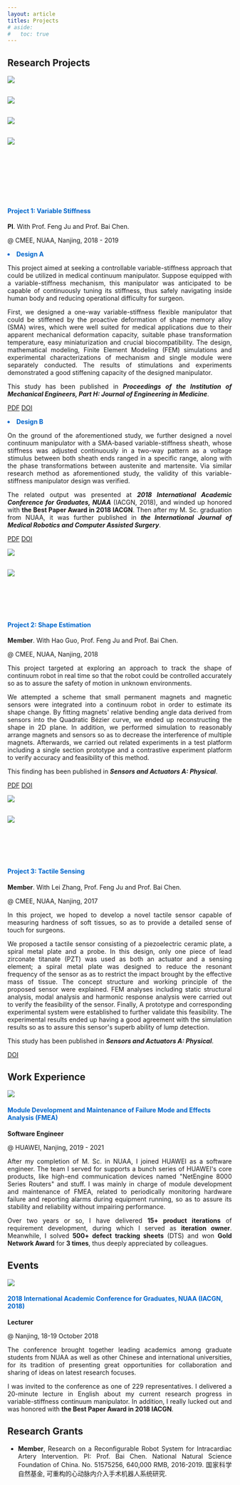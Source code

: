 ```yaml
---
layout: article
titles: Projects
# aside:
#   toc: true
---
```


## Research Projects
<div class="item">
  <div class="item__image">
    <img class="image image--xl shadow" src="/assets/projects/research experience- variable-stiffness manipulator.png" style="margin-bottom: 30px;"/><br>
    <img class="image image--xl shadow" src="/assets/projects/research experience- one-way  variable-stiffness mechanism.png" style="margin-bottom: 30px;"/><br>
    <img class="image image--xl shadow" src="/assets/projects/research experience- lab visitation.png" style="margin-bottom: 30px;"/><br>
    <img class="image image--xl shadow" src="/assets/projects/research experience- two-way variable-stiffness method.png" style="margin-bottom: 120px;"/>
  </div>
  <div class="item__content">
    <div class="item__header">
      <h4 style="color:#0066CC">Project 1: Variable Stiffness</h4>
    </div>
    <div class="item__description">
      <p><b>PI</b>. With Prof. Feng Ju and Prof. Bai Chen. </p>
      <p>@ CMEE, NUAA, Nanjing, 2018 - 2019</p>
      <p><li style="color:#0066CC"><b>Design A</b></li></p>
      <p style ="text-align:justify;">This project aimed at seeking a controllable variable-stiffness approach that could be utilized in medical continuum manipulator. Suppose equipped with a variable-stiffness mechanism, this manipulator was anticipated to be capable of continuously tuning its stiffness, thus safely navigating inside human body and reducing operational difficulty for surgeon.</p>
      <p style ="text-align:justify;">First, we designed a one-way variable-stiffness flexible manipulator that could be stiffened by the proactive deformation of shape memory alloy (SMA) wires, which were well suited for medical applications due to their apparent mechanical deformation capacity, suitable phase transformation temperature, easy miniaturization and crucial biocompatibility. The design, mathematical modeling, Finite Element Modeling (FEM) simulations and experimental characterizations of mechanism and single module were separately conducted. The results of stimulations and experiments demonstrated a good stiffening capacity of the designed manipulator.</p>
      <p style ="text-align:justify;">This study has been published in <b><i>Proceedings of the Institution of Mechanical Engineers, Part H: Journal of Engineering in Medicine</i></b>.</p>
      <p>
        <a class="button button--secondary button--pill" href="https://www.researchgate.net/publication/327967109_A_novel_variable-stiffness_flexible_manipulator_actuated_by_shape_memory_alloy_for_minimally_invasive_surgery" target="_blank" rel="noopener noreferrer">PDF</a>
        <a class="button button--secondary button--pill" href="https://journals.sagepub.com/doi/full/10.1177/0954411918802922" target="_blank" rel="noopener noreferrer">DOI</a>
      </p>
      <p><li style="color:#0066CC"><b>Design B</b></li></p>
      <p style ="text-align:justify;">On the ground of the aforementioned study, we further designed a novel continuum manipulator with a SMA-based variable-stiffness sheath, whose stiffness was adjusted continuously in a two-way pattern as a voltage stimulus between both sheath ends ranged in a specific range, along with the phase transformations between austenite and martensite. Via similar research method as aforementioned study, the validity of this variable-stiffness manipulator design was verified.</p>
      <p style ="text-align:justify;">The related output was presented at <b><i>2018 International Academic Conference for Graduates, NUAA</i></b> (IACGN, 2018), and winded up honored with <b>the Best Paper Award in 2018 IACGN</b>. Then after my M. Sc. graduation from NUAA, it was further published in <b><i>the International Journal of Medical Robotics and Computer Assisted Surgery</i></b>.</p>
      <p>
        <a class="button button--secondary button--pill" href="https://www.researchgate.net/publication/338682676_A_variable-stiffness_continuum_manipulators_by_a_SMA-based_sheath_in_minimally_invasive_surgery" target="_blank" rel="noopener noreferrer">PDF</a>
        <a class="button button--secondary button--pill" href="https://onlinelibrary.wiley.com/doi/pdf/10.1002/rcs.2081" target="_blank" rel="noopener noreferrer">DOI</a>
      </p>
    </div>
  </div>
</div>
<div class="item">
  <div class="item__image">
    <img class="image image--xl shadow" src="/assets/projects/research experience- concept design of shape estimation-1.png"  style="margin-bottom: 30px;"/><br>
    <img class="image image--xl shadow" src="/assets/projects/research experience- concept design of shape estimation-2.png" style="margin-bottom: 80px;"/>
  </div>
  <div class="item__content">
    <div class="item__header">
      <h4 style="color:#0066CC">Project 2: Shape Estimation</h4>
    </div>
    <div class="item__description">
      <p><b>Member</b>. With Hao Guo, Prof. Feng Ju and Prof. Bai Chen. </p>
      <p>@ CMEE, NUAA, Nanjing, 2018</p>
      <p style ="text-align:justify;">This project targeted at exploring an approach to track the shape of continuum robot in real time so that the robot could be controlled accurately so as to assure the safety of motion in unknown environments.</p>
      <p style ="text-align:justify;">We attempted a scheme that small permanent magnets and magnetic sensors were integrated into a continuum robot in order to estimate its shape change. By fitting magnets' relative bending angle data derived from sensors into the Quadratic Bézier curve, we ended up reconstructing the shape in 2D plane. In addition, we performed simulation to reasonably arrange magnets and sensors so as to decrease the interference of multiple magnets. Afterwards, we carried out related experiments in a test platform including a single section prototype and a contrastive experiment platform to verify accuracy and feasibility of this method.</p>
      <p>This finding has been published in <b><i>Sensors and Actuators A: Physical</i></b>.</p>
      <p>
        <a class="button button--secondary button--pill" href="https://www.researchgate.net/publication/329054147_Continuum_Robot_Shape_Estimation_Using_Permanent_Magnets_and_Magnetic_Sensors" target="_blank" rel="noopener noreferrer">PDF</a>
        <a class="button button--secondary button--pill" href="https://doi.org/10.1016/j.sna.2018.11.030" target="_blank" rel="noopener noreferrer">DOI</a>
      </p>
    </div>
  </div>
</div>
<div class="item">
  <div class="item__image">
    <img class="image image--xl shadow" src="/assets/projects/research experience- design of tactile sensor.png"  style="margin-bottom: 30px;"/><br>
    <img class="image image--xl shadow" src="/assets/projects/research experience- tactile sensor experiment platform.png" style="margin-bottom: 80px;"/>
  </div>
  <div class="item__content">
    <div class="item__header">
      <h4  style="color:#0066CC">Project 3: Tactile Sensing</h4>
    </div>
    <div class="item__description">
      <p><b>Member</b>. With Lei Zhang, Prof. Feng Ju and Prof. Bai Chen. </p>
      <p>@ CMEE, NUAA, Nanjing, 2017</p>
      <p style ="text-align:justify;">In this project, we hoped to develop a novel tactile sensor capable of measuring hardness of soft tissues, so as to provide a detailed sense of touch for surgeons.</p>
      <p style ="text-align:justify;">We proposed a tactile sensor consisting of a piezoelectric ceramic plate, a spiral metal plate and a probe. In this design, only one piece of lead zirconate titanate (PZT) was used as both an actuator and a sensing element; a spiral metal plate was designed to reduce the resonant frequency of the sensor as as to restrict the impact brought by the effective mass of tissue. The concept structure and working principle of the proposed sensor were explained. FEM analyses including static structural analysis, modal analysis and harmonic response analysis were carried out to verify the feasibility of the sensor. Finally, A prototype and corresponding experimental system were established to further validate this feasibility. The experimental results ended up having a good agreement with the simulation results so as to assure this sensor's superb ability of lump detection.</p>
      <p style ="text-align:justify;">This study has been published in <b><i>Sensors and Actuators A: Physical</i></b>.</p>
      <p>
        <a class="button button--secondary button--pill" href="https://doi.org/10.1016/j.sna.2017.09.012" target="_blank" rel="noopener noreferrer">DOI</a>
      </p>
    </div>
  </div>
</div>

## Work Experience
<div class="item">
  <div class="item__image">
    <img class="image image--xl shadow" src="/assets/projects/work experience- NE8000 series.png"/>
  </div>
  <div class="item__content">
    <div class="item__header">
      <h4 style="color:#0066CC">Module Development and Maintenance of Failure Mode and Effects Analysis (FMEA)</h4>
    </div>
    <div class="item__description">
      <p><b>Software Engineer</b></p>
      <p>@ HUAWEI, Nanjing, 2019 - 2021</p>
      <p style ="text-align:justify;">After my completion of M. Sc. in NUAA, I joined HUAWEI as a software engineer. The team I served for supports a bunch series of HUAWEI's core products, like high-end communication devices named "NetEngine 8000 Series Routers" and stuff. I was mainly in charge of module development and maintenance of FMEA, related to periodically monitoring hardware failure and reporting alarms during equipment running, so as to assure its stability and reliability without impairing performance.</p>
      <p style ="text-align:justify;">Over two years or so, I have delivered <b>15+ product iterations</b> of requirement development, during which I served as <b>iteration owner</b>. Meanwhile, I solved <b>500+ defect tracking sheets</b> (DTS) and won <b>Gold Network Award</b> for <b>3 times</b>, thus deeply appreciated by colleagues.</p>
    </div>
  </div>
</div>

## Events
<div class="item">
  <div class="item__image">
    <img class="image image--xl shadow" src="/assets/projects/events-IACGN 2018.png"/>
  </div>
  <div class="item__content">
    <div class="item__header">
      <h4 style="color:#0066CC">2018 International Academic Conference for Graduates, NUAA (IACGN, 2018)</h4>
    </div>
    <div class="item__description">
      <p><b>Lecturer</b></p>
      <p>@ Nanjing, 18-19 October 2018</p>
      <p style ="text-align:justify;">The conference brought together leading academics among graduate students from NUAA as well as other Chinese and international universities, for its tradition of presenting great opportunities for collaboration and sharing of ideas on latest research focuses. </p>
      <p style ="text-align:justify;">I was invited to the conference as one of 229 representatives. I delivered a 20-minute lecture in English about my current research progress in variable-stiffness continuum manipulator. In addition, I really lucked out and was honored with <b>the Best Paper Award in 2018 IACGN</b>.</p>
    </div>
  </div>
</div>

## Research Grants
- <p style ="text-align:justify;"><b>Member</b>, Research on a Reconfigurable Robot System for Intracardiac Artery Intervention. PI: Prof. Bai Chen. National Natural Science Foundation of China. No. 51575256, 640,000 RMB, 2016-2019. 国家科学自然基金, 可重构的心动脉内介入手术机器人系统研究.</p>

